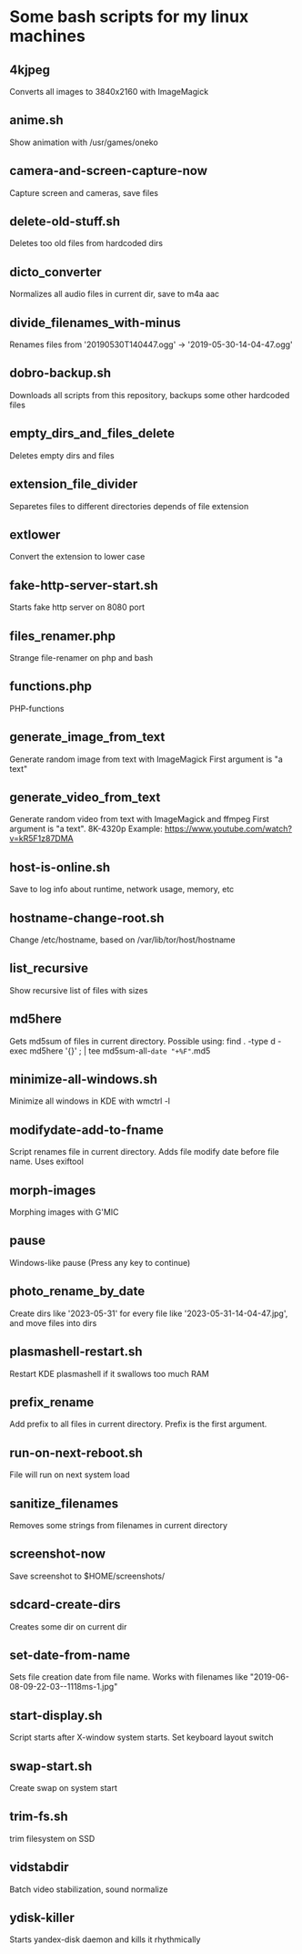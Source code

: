 # Some bash scripts for my linux machines

## 4kjpeg
Converts all images to 3840x2160 with ImageMagick

## anime.sh
Show animation with /usr/games/oneko

## camera-and-screen-capture-now
Capture screen and cameras, save files

## delete-old-stuff.sh
Deletes too old files from hardcoded dirs

## dicto_converter
Normalizes all audio files in current dir, save to m4a aac

## divide_filenames_with-minus
Renames files from '20190530T140447.ogg' -> '2019-05-30-14-04-47.ogg'

## dobro-backup.sh
Downloads all scripts from this repository, backups some other hardcoded files

## empty_dirs_and_files_delete
Deletes empty dirs and files

## extension_file_divider
Separetes files to different directories depends of file extension

## extlower
Convert the extension to lower case

## fake-http-server-start.sh
Starts fake http server on 8080 port

## files_renamer.php
Strange file-renamer on php and bash

## functions.php
PHP-functions

## generate_image_from_text
Generate random image from text with ImageMagick
First argument is "a text"

## generate_video_from_text
Generate random video from text with ImageMagick and ffmpeg
First argument is "a text".
8K-4320p Example: https://www.youtube.com/watch?v=kR5F1z87DMA

## host-is-online.sh
Save to log info about runtime, network usage, memory, etc

## hostname-change-root.sh
Change /etc/hostname, based on /var/lib/tor/host/hostname

## list_recursive
Show recursive list of files with sizes

## md5here
Gets md5sum of files in current directory. Possible using: find . -type d -exec md5here '{}' \; | tee md5sum-all-`date "+%F"`.md5 

## minimize-all-windows.sh
Minimize all windows in KDE with wmctrl -l

## modifydate-add-to-fname
Script renames file in current directory. Adds file modify date before file name. Uses exiftool 

## morph-images
Morphing images with G'MIC

## pause
Windows-like pause (Press any key to continue)

## photo_rename_by_date
Create dirs like '2023-05-31' for every file like '2023-05-31-14-04-47.jpg', and move files into dirs

## plasmashell-restart.sh
Restart KDE plasmashell if it swallows too much RAM

## prefix_rename
Add prefix to all files in current directory. Prefix is the first argument.

## run-on-next-reboot.sh
File will run on next system load

## sanitize_filenames
Removes some strings from filenames in current directory

## screenshot-now
Save screenshot to $HOME/screenshots/

## sdcard-create-dirs
Creates some dir on current dir

## set-date-from-name
Sets file creation date from file name. Works with filenames like "2019-06-08-09-22-03--1118ms-1.jpg"

## start-display.sh
Script starts after X-window system starts.
Set keyboard layout switch

## swap-start.sh
Create swap on system start

## trim-fs.sh
trim filesystem on SSD

## vidstabdir
Batch video stabilization, sound normalize

## ydisk-killer
Starts yandex-disk daemon and kills it rhythmically
